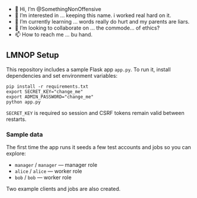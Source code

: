 - 👋 Hi, I’m @SomethingNonOffensive
- 👀 I’m interested in ... keeping this name. i worked real hard on it.  
- 🌱 I’m currently learning ... words really do hurt and my parents are liars.
- 💞️ I’m looking to collaborate on ... the commode... of ethics?
- 📫 How to reach me ... bu hand.

<!---
SomethingNonOffensive/SomethingNonOffensive is a ✨ special ✨ repository because its `README.md` (this file) appears on your GitHub profile.
You can click the Preview link to take a look at your changes.
--->

## LMNOP Setup

This repository includes a sample Flask app `app.py`.
To run it, install dependencies and set environment variables:

```
pip install -r requirements.txt
export SECRET_KEY="change_me"
export ADMIN_PASSWORD="change_me"
python app.py
```

`SECRET_KEY` is required so session and CSRF tokens remain valid between restarts.

### Sample data

The first time the app runs it seeds a few test accounts and jobs so you can explore:

- `manager` / `manager` — manager role
- `alice` / `alice` — worker role
- `bob` / `bob` — worker role

Two example clients and jobs are also created.
